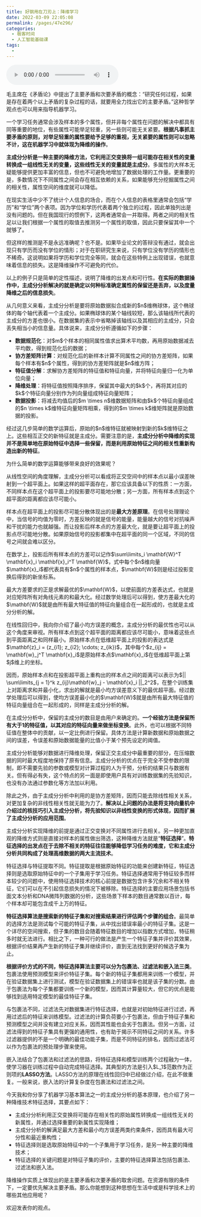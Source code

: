 ```yaml
---
title: 好钢用在刀刃上：降维学习
date: 2022-03-09 22:05:08
permalink: /pages/47e296/
categories:
  - 极客时间
  - 人工智能基础课
tags:
  - 
---
```

<audio title="15机器学习.好钢用在刀刃上：降维学习" src="https://static001.geekbang.org/resource/audio/14/d5/14159784cd2313ab1d070dbe157b28d5.mp3" controls="controls"></audio> 
<p>毛主席在《矛盾论》中提出了主要矛盾和次要矛盾的概念：“研究任何过程，如果是存在着两个以上矛盾的复杂过程的话，就要用全力找出它的主要矛盾。”这种哲学观点也可以用来指导机器学习。</p>
<p>一个学习任务通常会涉及样本的多个属性，但并非每个属性在问题的解决中都具有同等重要的地位，有些属性可能举足轻重，另一些则可能无关紧要。<strong>根据凡事抓主要矛盾的原则，对举足轻重的属性要给予足够的重视，无关紧要的属性则可以忽略不计，这在机器学习中就体现为降维的操作</strong>。</p>
<p><strong>主成分分析是一种主要的降维方法，它利用正交变换将一组可能存在相关性的变量转换成一组线性无关的变量，这些线性无关的变量就是主成分</strong>。多属性的大样本无疑能够提供更加丰富的信息，但也不可避免地增加了数据处理的工作量。更重要的是，多数情况下不同属性之间会存在相互依赖的关系，如果能够充分挖掘属性之间的相关性，属性空间的维度就可以降低。</p>
<p>在现实生活中少不了统计个人信息的场合，而在个人信息的表格里通常会包括“学历”和“学位”两个表项。因为学位和学历代表着两个独立的过程，因此单独列出是没有问题的。但在我国现行的惯例下，这两者通常会一并取得。两者之间的相关性足以让我们根据一个属性的取值去推测另一个属性的取值，因此只要保留其中一个就够了。</p>
<p>但这样的推测是不是永远准确呢？也不是。如果毕业论文的答辩没有通过，就会出现只有学历而没有学位的情形；对于在职研究生来说，只有学位没有学历的情形也不稀奇。这说明如果将学历和学位完全等同，就会在这些特例上出现错误，也就意味着信息的损失。这是降维操作不可避免的代价。</p>
<p>以上的例子只是简单的定性描述，说明了降维的出发点和可行性。<strong>在实际的数据操作中，主成分分析解决的就是确定以何种标准确定属性的保留还是丢弃，以及度量降维之后的信息损失</strong>。</p>
<p>从几何意义来看，主成分分析是要将原始数据拟合成新的$n$维椭球体，这个椭球体的每个轴代表着一个主成分。如果椭球体的某个轴线较短，那么该轴线所代表的主成分的方差也很小。在数据集的表示中省略掉该轴线以及其相应的主成分，只会丢失相当小的信息量。具体说来，主成分分析遵循如下的步骤：</p>
<ul>
<li><strong>数据规范化</strong>：对$m$个样本的相同属性值求出算术平均数，再用原始数据减去平均数，得到规范化后的数据；</li>
<li><strong>协方差矩阵计算</strong>：对规范化后的新样本计算不同属性之间的协方差矩阵，如果每个样本有$n$个属性，得到的协方差矩阵就是$n$维方阵；</li>
<li><strong>特征值分解</strong>：求解协方差矩阵的特征值和特征向量，并将特征向量归一化为单位向量；</li>
<li><strong>降维处理</strong>：将特征值按照降序排序，保留其中最大的$k$个，再将其对应的$k$个特征向量分别作为列向量组成特征向量矩阵；</li>
<li><strong>数据投影</strong>：将减去均值后的$m \times n$维数据矩阵和由$k$个特征向量组成的$n \times k$维特征向量矩阵相乘，得到的$m \times k$维矩阵就是原始数据的投影。</li>
</ul>
<p>经过这几步简单的数学运算后，原始的$n$维特征就被映射到新的$k$维特征之上。这些相互正交的新特征就是主成分。需要注意的是，<strong>主成分分析中降维的实现并不是简单地在原始特征中选择一些保留，而是利用原始特征之间的相关性重新构造出新的特征</strong>。</p>
<p>为什么简单的数学运算能够带来良好的效果呢？</p>
<!-- [[[read_end]]] -->
<p>从线性空间的角度理解，主成分分析可以看成将正交空间中的样本点以最小误差映射到一个超平面上。如果这样的超平面存在，那它应该具备以下的性质：一方面，不同样本点在这个超平面上的投影要尽可能地分散；另一方面，所有样本点到这个超平面的距离都应该尽可能小。</p>
<p>样本点在超平面上的投影尽可能分散体现出的是<strong>最大方差原理</strong>。在信号处理理论中，当信号的均值为零时，方差反映的就是信号的能量，能量越大的信号对抗噪声和干扰的能力也就越强。而让投影后样本点的方差最大化，就是要让超平面上的投影点尽可能地分散。如果原始信号的投影都集中在超平面的同一个区域，不同的信号之间就会难以区分。</p>
<p>在数学上，投影后所有样本点的方差可以记作$\sum\limits_i \mathbf{W}^T \mathbf{x}_i \mathbf{x}_i^T \mathbf{W}$，式中每个$n$维向量$\mathbf{x}_i$都代表具有$n$个属性的样本点，$\mathbf{W}$则是经过投影变换后得到的新坐标系。</p>
<p>最大方差要求的正是求解最优的$\mathbf{W}$，以使前面的方差表达式，也就是对应矩阵所有对角线元素的和最大化。经过数学处理后可以得到，使方差最大化的$\mathbf{W}$就是由所有最大特征值的特征向量组合在一起形成的，也就是主成分分析的解。</p>
<p>在线性回归中，我向你介绍了最小均方误差的概念，主成分分析的最优性也可以从这个角度来审视。所有样本点到这个超平面的距离都应该尽可能小，意味着这些点到平面距离之和同样最小。原始样本点在低维超平面上的投影的表达式是$\mathbf{z}_i = (z_{i1}; z_{i2}; \cdots; z_{ik})$，其中每个$z_{ij} = \mathbf{w}_j^T \mathbf{x}_i$是原始样本点$\mathbf{x}_i$在低维超平面上第$j$维上的坐标。</p>
<p>因而，原始样本点和在投影超平面上重构出的样本点之间的距离可以表示为$|| \sum\limits_{j = 1}^k z_{ij}\mathbf{w}_j - \mathbf{x}_i ||_2^2$，在整个训练集上对距离求和并最小化，求出的解就是最小均方误差意义下的最优超平面。经过数学处理后可以得到，使均方误差最小化的$\mathbf{W}$就是由所有最大特征值的特征向量组合在一起形成的，同样是主成分分析的解。</p>
<p>在主成分分析中，保留的主成分的数目是由用户来确定的。<strong>一个经验方法是保留所有大于1的特征值，以其对应的特征向量来做坐标变换</strong>。此外，也可以根据不同特征值在整体中的贡献，以一定比例进行保留。具体方法是计算新数据和原始数据之间的误差，令误差和原始数据能量的比值小于某个预先设定的阈值。</p>
<p>主成分分析能够对数据进行降维处理，保留正交主成分中最重要的部分，在压缩数据的同时最大程度地保持了原有信息。主成分分析的优点在于完全不受参数的限制，即不需要先验的参数或模型对计算过程的人为干预，分析的结果只与数据有关。但有得必有失，这个特点的另一面是即使用户具有对训练数据集的先验知识，也没有办法通过参数化等方法加以利用。</p>
<p>除此之外，由于主成分分析中利用的是协方差矩阵，因而只能去除线性相关关系，对更加复杂的非线性相关性就无能为力了。<strong>解决以上问题的办法是将支持向量机中介绍过的核技巧引入主成分分析，将先验知识以非线性变换的形式体现，因而扩展了主成分分析的应用范围</strong>。</p>
<p>主成分分析实现降维的前提是通过正交变换对不同属性进行去相关。另一种更加直观的降维方式则是直接对样本的属性做出筛选，这种降维方法就是“<strong>特征选择</strong>”。<strong>特征选择的出发点在于去除不相关的特征往往能够降低学习任务的难度，它和主成分分析共同构成了处理高维数据的两大主流技术</strong>。</p>
<p>特征选择与特征提取不同。特征提取是根据原始特征的功能来创建新特征，特征选择则是选取原始特征中的一个子集用于学习任务。特征选择通常用于特征较多而样本较少的问题中，使用特征选择技术的核心前提是数据包含许多冗余和不相关特征，它们可以在不引起信息损失的情况下被移除。特征选择的主要应用场景包括书面文本分析和DNA微阵列数据的分析，这些场景下样本的数目通常数以百计，每个样本却可能包含成千上万的特征。</p>
<p><strong>特征选择算法是搜索新的特征子集和对搜索结果进行评估两个步骤的组合</strong>。最简单的选择方法是测试每个可能的特征子集，从中找出错误率最小的特征子集。这是一个详尽的空间搜索，但子集的数目会随着特征数目的增加以指数方式增加，特征稍多时就无法进行。相比之下，一种可行的做法是产生一个特征子集并评价其效果，根据评价结果再产生新的特征子集并继续评价，直到无法找到更好的候选子集为止。</p>
<p><strong>根据评价方式的不同，特征选择算法主要可以分为包裹法、过滤法和嵌入法三类</strong>。包裹法使用预测模型来评价特征子集。每个新的特征子集都用来训练一个模型，并在验证数据集上进行测试，模型在验证数据集上的错误率也就是该子集的分数。由于包裹法为每个子集都要训练一个新的模型，因而其计算量较大，但它的优点是能够找到适用特定模型的最佳特征子集。</p>
<p>与包裹法不同，过滤法先对数据集进行特征选择，也就是对初始特征进行过滤，再用过滤后的特征来训练模型。过滤法的计算负荷要小于包裹法，但由于特征子集和预测模型之间并没有建立对应关系，因而其性能也会劣于包裹法。但另一方面，过滤法得到的特征子集具有更强的通用性，也有助于揭示不同特征之间的关系。许多过滤器提供的不是一个明确的最佳功能子集，而是不同特征的排名，因而过滤法可以作为包裹法的预处理步骤来使用。</p>
<p>嵌入法结合了包裹法和过滤法的思路，将特征选择和模型训练两个过程融为一体，使学习器在训练过程中自动完成特征选择。其典型的方法是引入$L_1$范数作为正则项的<strong>LASSO方法</strong>。LASSO方法的原理在线性回归中已经做过介绍，在此不做重复。一般来说，嵌入法的计算复杂度在包裹法和过滤法之间。</p>
<p>今天我和你分享了机器学习基本算法之一的主成分分析的基本原理，也介绍了另一种降维技术特征选择，其要点如下：</p>
<ul>
<li>主成分分析利用正交变换将可能存在相关性的原始属性转换成一组线性无关的新属性，并通过选择重要的新属性实现降维；</li>
<li>主成分分析的解满足最大方差和最小均方误差两类约束条件，因而具有最大可分性和最近重构性；</li>
<li>特征选择则是选取原始特征中的一个子集用于学习任务，是另一种主要的降维技术；</li>
<li>特征选择的关键问题是对特征子集的评价，主要的特征选择算法包括包裹法、过滤法和嵌入法。</li>
</ul>
<p>降维操作实质上体现出的是主要矛盾和次要矛盾的取舍问题。在资源有限的条件下，一定要优先解决主要矛盾。那么你能想到这种思想在生活中或是科学技术上的哪些其他应用呢？</p>
<p>欢迎发表你的观点。</p>
<p><img src="https://static001.geekbang.org/resource/image/66/23/669d6a62837e1d733668767e254f3923.jpg" alt=""></p>
<p></p>
